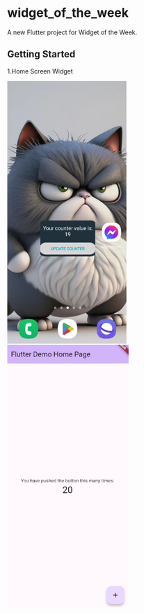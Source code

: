 # widget_of_the_week

A new Flutter project for Widget of the Week.

## Getting Started

1.Home Screen Widget

<img src="https://github.com/phamnhantucode/Flutter-Widget-of-the-Week/blob/main/images/home_screen_widget/home_screen_widget_1.png?raw=true" height="600"> <img src="https://github.com/phamnhantucode/Flutter-Widget-of-the-Week/blob/main/images/home_screen_widget/home_screen_widget_2.png?raw=true" height="600">
